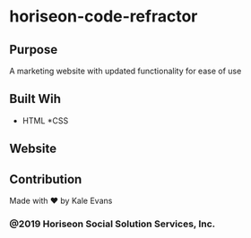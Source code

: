 # horiseon-code-refractor

## Purpose
A marketing website with updated functionality for ease of use

## Built Wih
* HTML
*CSS

## Website


## Contribution
Made with ❤️ by Kale Evans

### @2019 Horiseon Social Solution Services, Inc.
